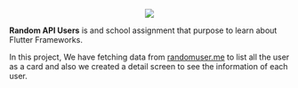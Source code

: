 <p align="center">
  <img src="https://lh3.google.com/u/1/d/1LcOqzzSFrHys-MLfeurbt83au3kTNOh4=w3360-h1878-iv1">
</p>

**Random API Users** is and school assignment that purpose to learn about Flutter Frameworks.  
 
  In this project, We have fetching data from <a href="https://randomuser.me/">randomuser.me</a> to list all the user as a card and also we created a detail screen   to see the information of each user.
 
